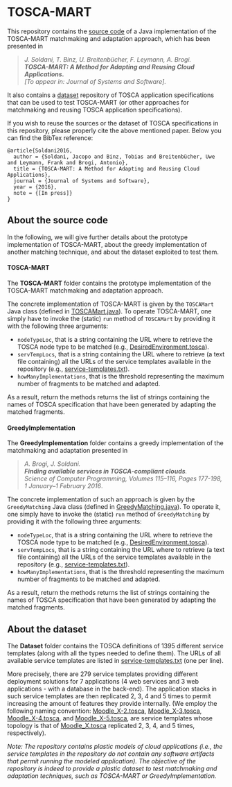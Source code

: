 # TOSCA-MART
This repository contains the [source code](https://github.com/jacopogiallo/TOSCA-MART/blob/master/README.md#source) of a Java implementation of the TOSCA-MART matchmaking and adaptation approach, which has been presented in 
> _J. Soldani, T. Binz, U. Breitenbücher, F. Leymann, A. Brogi. <br>
> **TOSCA-MART: A Method for Adapting and Reusing Cloud Applications.** <br>
> [To appear in: Journal of Systems and Software]._ 

It also contains a [dataset](https://github.com/jacopogiallo/TOSCA-MART#dataset) repository of TOSCA application specifications that can be used to test TOSCA-MART (or other approaches for matchmaking and reusing TOSCA application specifications). 

If you wish to reuse the sources or the dataset of TOSCA specifications in this repository, please properly 
cite the above mentioned paper. Below you can find the BibTex reference:
```
@article{Soldani2016,
  author = {Soldani, Jacopo and Binz, Tobias and Breitenbücher, Uwe and Leymann, Frank and Brogi, Antonio},
  title = {TOSCA-MART: A Method for Adapting and Reusing Cloud Applications},
  journal = {Journal of Systems and Software},
  year = {2016},
  note = {[In press]}
}
```

## <a name="source"></a> About the source code
In the following, we will give further details about the prototype implementation of TOSCA-MART, about the greedy
implementation of another matching technique, and about the dataset exploited to test them. 

#### TOSCA-MART
The **TOSCA-MART** folder contains the prototype implementation of the TOSCA-MART matchmaking and adaptation approach. 

The concrete implementation of TOSCA-MART is given by the ```TOSCAMart``` Java class (defined in
[TOSCAMart.java](https://github.com/jacopogiallo/TOSCA-MART/blob/master/TOSCA-MART/src/mart/TOSCAMart.java)). To operate TOSCA-MART, one simply have to invoke the (static) ```run``` method of ```TOSCAMart``` by providing it with the
following three arguments:
- ```nodeTypeLoc```, that is a string containing the URL where to retrieve the TOSCA node type to be matched (e.g., [DesiredEnvironment.tosca](https://raw.githubusercontent.com/jacopogiallo/TOSCA-MART/master/Dataset/NodeTypes/DesiredEnvironment.tosca)).
- ```servTempLocs```, that is a string containing the URL where to retrieve (a text file containing) all the URLs of the service templates available in the repository (e.g., [service-templates.txt](https://raw.githubusercontent.com/jacopogiallo/TOSCA-MART/master/Dataset/ServiceTemplates/service-templates.txt)). 
- ```howManyImplementations```, that is the threshold representing the maximum number of fragments to be matched and adapted.

As a result, return the methods returns the list of strings containing the names of TOSCA specification that have been generated by adapting the matched fragments.

#### GreedyImplementation
The **GreedyImplementation** folder contains a greedy implementation of the matchmaking and adaptation presented in 
> _A. Brogi, J. Soldani. <br> 
> **Finding available services in TOSCA-compliant clouds**. <br> 
> Science of Computer Programming, Volumes 115–116, Pages 177-198, 1 January–1 February 2016_.

The concrete implementation of such an approach is given by the ```GreedyMatching``` Java class (defined in [GreedyMatching.java](https://github.com/jacopogiallo/TOSCA-MART/blob/master/GreedyMatching/src/greedy/GreedyMatching.java)). To operate it, one simply have to invoke the (static) ```run``` method of ```GreedyMatching``` by providing it with the following three arguments:
- ```nodeTypeLoc```, that is a string containing the URL where to retrieve the TOSCA node type to be matched (e.g., [DesiredEnvironment.tosca](https://raw.githubusercontent.com/jacopogiallo/TOSCA-MART/master/Dataset/NodeTypes/DesiredEnvironment.tosca)).
- ```servTempLocs```, that is a string containing the URL where to retrieve (a text file containing) all the URLs of the service templates available in the repository (e.g., [service-templates.txt](https://raw.githubusercontent.com/jacopogiallo/TOSCA-MART/master/Dataset/ServiceTemplates/service-templates.txt)).
- ```howManyImplementations```, that is the threshold representing the maximum number of fragments to be matched and adapted.

As a result, return the methods returns the list of strings containing the names of TOSCA specification that have been generated by adapting the matched fragments.

## <a name="dataset"></a> About the dataset
The **Dataset** folder contains the TOSCA definitions of 1395 different service templates (along with all the types needed to define them). The URLs of all available service templates are listed in [service-templates.txt](https://raw.githubusercontent.com/jacopogiallo/TOSCA-MART/master/Dataset/ServiceTemplates/service-templates.txt) (one per line).

More precisely, there are 279 service templates providing different deployment solutions for 7 applications (4 web services and 3 web applications - with a database in the back-end).
The application stacks in such service templates are then replicated 2, 3, 4 and 5 times to permit increasing the amount of features they provide internally. (We employ the following naming convention:
[Moodle_X-2.tosca](https://raw.githubusercontent.com/jacopogiallo/TOSCA-MART/master/Dataset/ServiceTemplates/Moodle_X-2.tosca), [Moodle_X-3.tosca](https://raw.githubusercontent.com/jacopogiallo/TOSCA-MART/master/Dataset/ServiceTemplates/Moodle_X-3.tosca), [Moodle_X-4.tosca](https://raw.githubusercontent.com/jacopogiallo/TOSCA-MART/master/Dataset/ServiceTemplates/Moodle_X-4.tosca), and [Moodle_X-5.tosca](https://raw.githubusercontent.com/jacopogiallo/TOSCA-MART/master/Dataset/ServiceTemplates/Moodle_X-5.tosca), are service templates whose topology is that of [Moodle_X.tosca](https://raw.githubusercontent.com/jacopogiallo/TOSCA-MART/master/Dataset/ServiceTemplates/Moodle_X.tosca) replicated 2, 3, 4, and 5 times, respectively).

_Note: The repository contains plastic models of cloud applications (i.e., the service templates in the repository do not contain any software artifacts that permit running the modeled application). The objective of the repository is indeed to provide a plastic dataset to test matchmaking and adaptation techniques, such as TOSCA-MART or GreedyImplementation._
